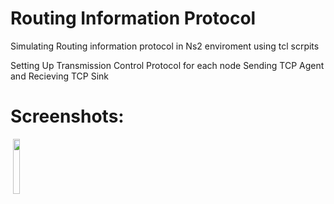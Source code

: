 # Routing Information Protocol
 Simulating Routing information protocol in Ns2 enviroment using tcl scrpits
 
Setting Up Transmission Control Protocol for each node Sending TCP Agent and Recieving TCP Sink

# Screenshots:

<span>&nbsp;<img width="15%" src="https://github.com/tom635/Routing-Information-Protocol/blob/main/Screenshot%202022-07-20%20at%204.22.50%20PM.png">&nbsp;</span>
